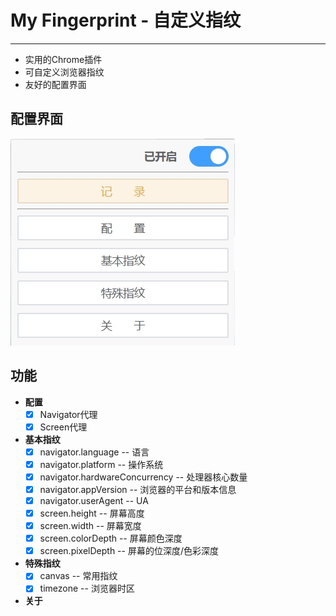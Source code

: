 # My Fingerprint - 自定义指纹

---

- 实用的Chrome插件
- 可自定义浏览器指纹
- 友好的配置界面

## 配置界面

![界面](/images/popup.jpg)

## 功能

- **配置**
  - [x] Navigator代理
  - [x] Screen代理
- **基本指纹**
  - [x] navigator.language -- 语言
  - [x] navigator.platform -- 操作系统
  - [x] navigator.hardwareConcurrency -- 处理器核心数量
  - [x] navigator.appVersion -- 浏览器的平台和版本信息
  - [x] navigator.userAgent -- UA
  - [x] screen.height -- 屏幕高度
  - [x] screen.width -- 屏幕宽度
  - [x] screen.colorDepth -- 屏幕颜色深度
  - [x] screen.pixelDepth -- 屏幕的位深度/色彩深度
- **特殊指纹**
  - [x] canvas -- 常用指纹
  - [x] timezone -- 浏览器时区
- **关于**

